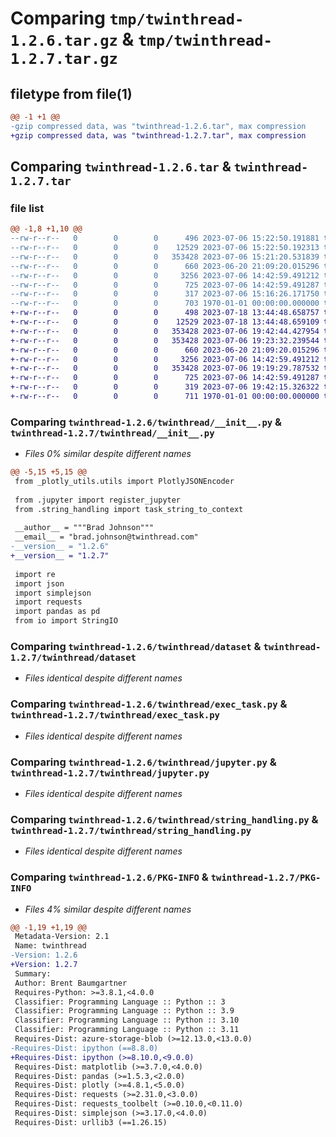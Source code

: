 # Comparing `tmp/twinthread-1.2.6.tar.gz` & `tmp/twinthread-1.2.7.tar.gz`

## filetype from file(1)

```diff
@@ -1 +1 @@
-gzip compressed data, was "twinthread-1.2.6.tar", max compression
+gzip compressed data, was "twinthread-1.2.7.tar", max compression
```

## Comparing `twinthread-1.2.6.tar` & `twinthread-1.2.7.tar`

### file list

```diff
@@ -1,8 +1,10 @@
--rw-r--r--   0        0        0      496 2023-07-06 15:22:50.191881 twinthread-1.2.6/pyproject.toml
--rw-r--r--   0        0        0    12529 2023-07-06 15:22:50.192313 twinthread-1.2.6/twinthread/__init__.py
--rw-r--r--   0        0        0   353428 2023-07-06 15:21:20.531839 twinthread-1.2.6/twinthread/dataset
--rw-r--r--   0        0        0      660 2023-06-20 21:09:20.015296 twinthread-1.2.6/twinthread/exec_task.py
--rw-r--r--   0        0        0     3256 2023-07-06 14:42:59.491212 twinthread-1.2.6/twinthread/jupyter.py
--rw-r--r--   0        0        0      725 2023-07-06 14:42:59.491287 twinthread-1.2.6/twinthread/string_handling.py
--rw-r--r--   0        0        0      317 2023-07-06 15:16:26.171750 twinthread-1.2.6/twinthread/testing.py
--rw-r--r--   0        0        0      703 1970-01-01 00:00:00.000000 twinthread-1.2.6/PKG-INFO
+-rw-r--r--   0        0        0      498 2023-07-18 13:44:48.658757 twinthread-1.2.7/pyproject.toml
+-rw-r--r--   0        0        0    12529 2023-07-18 13:44:48.659109 twinthread-1.2.7/twinthread/__init__.py
+-rw-r--r--   0        0        0   353428 2023-07-06 19:42:44.427954 twinthread-1.2.7/twinthread/dataset
+-rw-r--r--   0        0        0   353428 2023-07-06 19:23:32.239544 twinthread-1.2.7/twinthread/datasetx
+-rw-r--r--   0        0        0      660 2023-06-20 21:09:20.015296 twinthread-1.2.7/twinthread/exec_task.py
+-rw-r--r--   0        0        0     3256 2023-07-06 14:42:59.491212 twinthread-1.2.7/twinthread/jupyter.py
+-rw-r--r--   0        0        0   353428 2023-07-06 19:19:29.787532 twinthread-1.2.7/twinthread/something_else
+-rw-r--r--   0        0        0      725 2023-07-06 14:42:59.491287 twinthread-1.2.7/twinthread/string_handling.py
+-rw-r--r--   0        0        0      319 2023-07-06 19:42:15.326322 twinthread-1.2.7/twinthread/testing.py
+-rw-r--r--   0        0        0      711 1970-01-01 00:00:00.000000 twinthread-1.2.7/PKG-INFO
```

### Comparing `twinthread-1.2.6/twinthread/__init__.py` & `twinthread-1.2.7/twinthread/__init__.py`

 * *Files 0% similar despite different names*

```diff
@@ -5,15 +5,15 @@
 from _plotly_utils.utils import PlotlyJSONEncoder
 
 from .jupyter import register_jupyter
 from .string_handling import task_string_to_context
 
 __author__ = """Brad Johnson"""
 __email__ = "brad.johnson@twinthread.com"
-__version__ = "1.2.6"
+__version__ = "1.2.7"
 
 import re
 import json
 import simplejson
 import requests
 import pandas as pd
 from io import StringIO
```

### Comparing `twinthread-1.2.6/twinthread/dataset` & `twinthread-1.2.7/twinthread/dataset`

 * *Files identical despite different names*

### Comparing `twinthread-1.2.6/twinthread/exec_task.py` & `twinthread-1.2.7/twinthread/exec_task.py`

 * *Files identical despite different names*

### Comparing `twinthread-1.2.6/twinthread/jupyter.py` & `twinthread-1.2.7/twinthread/jupyter.py`

 * *Files identical despite different names*

### Comparing `twinthread-1.2.6/twinthread/string_handling.py` & `twinthread-1.2.7/twinthread/string_handling.py`

 * *Files identical despite different names*

### Comparing `twinthread-1.2.6/PKG-INFO` & `twinthread-1.2.7/PKG-INFO`

 * *Files 4% similar despite different names*

```diff
@@ -1,19 +1,19 @@
 Metadata-Version: 2.1
 Name: twinthread
-Version: 1.2.6
+Version: 1.2.7
 Summary: 
 Author: Brent Baumgartner
 Requires-Python: >=3.8.1,<4.0.0
 Classifier: Programming Language :: Python :: 3
 Classifier: Programming Language :: Python :: 3.9
 Classifier: Programming Language :: Python :: 3.10
 Classifier: Programming Language :: Python :: 3.11
 Requires-Dist: azure-storage-blob (>=12.13.0,<13.0.0)
-Requires-Dist: ipython (==8.8.0)
+Requires-Dist: ipython (>=8.10.0,<9.0.0)
 Requires-Dist: matplotlib (>=3.7.0,<4.0.0)
 Requires-Dist: pandas (>=1.5.3,<2.0.0)
 Requires-Dist: plotly (>=4.8.1,<5.0.0)
 Requires-Dist: requests (>=2.31.0,<3.0.0)
 Requires-Dist: requests_toolbelt (>=0.10.0,<0.11.0)
 Requires-Dist: simplejson (>=3.17.0,<4.0.0)
 Requires-Dist: urllib3 (==1.26.15)
```

